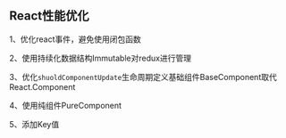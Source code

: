 ## React性能优化

1、优化react事件，避免使用闭包函数

2、使用持续化数据结构Immutable对redux进行管理

3、优化`shuoldComponentUpdate`生命周期定义基础组件BaseComponent取代React.Component

4、使用纯组件PureComponent

5、添加Key值
